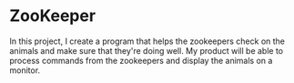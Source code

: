 # ZooKeeper

In this project, I create a program that helps the zookeepers check on the animals and make sure that they're doing well. My product will be able to process commands from the zookeepers and display the animals on a monitor.

